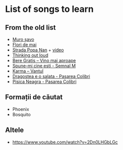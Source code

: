 # List of songs to learn

## From the old list

* [Muro șavo](http://www.tabulaturi.ro/acorduri.php?tab_id=4417)
* [Flori de mai](http://www.tabulaturi.ro/acorduri.php?tab_id=4498)
* [Strada Popa Nan](http://www.tabulaturi.ro/acorduri.php?tab_id=689) + [video](https://www.youtube.com/watch?v=HKpv1xVpwDY)
* [Thinking out loud](http://tabs.ultimate-guitar.com/e/ed_sheeran/thinking_out_loud_crd.htm)
* [Bere Gratis – Vino mai aproape](http://www.tabulaturi.ro/acorduri.php?tab_id=5474)
* [Spune-mi cine esti - Semnal M](http://www.tabulaturi.ro/acorduri.php?tab_id=1407)
* [Karma – Vantul](http://www.tabulaturi.ro/acorduri.php?tab_id=986)
* [Dragostea e o salata - Pasarea Colibri](http://www.tabulaturi.ro/acorduri.php?tab_id=2978)
* [Pisica Neagra - Pasarea Colibri](http://www.tabulaturi.ro/acorduri.php?tab_id=3493)

## Formații de căutat

* Phoenix
* Bosquito

## Altele

* https://www.youtube.com/watch?v=2Dn0LHGbLGc
